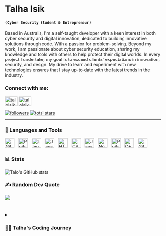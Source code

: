 #  Talha Isik

#### **`(Cyber Security Student & Entrepreneur)`**

Based in Australia, I'm a self-taught developer with a keen interest in both cyber security and digital innovation, dedicated to building innovative solutions through code. With a passion for problem-solving. Beyond my work, I am passionate about cyber security education, sharing my knowledge and tools with others to help protect their digital worlds. In every project I undertake, my goal is to exceed clients' expectations in innovation, security, and design. My drive to learn and experiment with new technologies ensures that I stay up-to-date with the latest trends in the industry.
<h3 align="left">Connect with me:</h3>
<p align="left">
<a href="https://twitter.com/txlhaisik" target="blank"><img align="center" src="https://raw.githubusercontent.com/rahuldkjain/github-profile-readme-generator/master/src/images/icons/Social/twitter.svg" alt="taloisik" height="30" width="40" /></a>
<a href="https://instagram.com/txlhaisik" target="blank"><img align="center" src="https://raw.githubusercontent.com/rahuldkjain/github-profile-readme-generator/master/src/images/icons/Social/instagram.svg" alt="taloisik" height="30" width="40" /></a>
</p>

   <p align="left">
      <a href="https://github.com/talobyte?tab=followers">
         <img alt="followers" title="Follow me on Github" src="https://custom-icon-badges.demolab.com/github/followers/talobyte?color=236ad3&labelColor=1155ba&style=for-the-badge&logo=person-add&label=Follow&logoColor=white"/></a>
      <a href="https://github.com/talobyte?tab=repositories&sort=stargazers">
         <img alt="total stars" title="Total stars on GitHub" src="https://custom-icon-badges.demolab.com/github/stars/talobyte?color=55960c&style=for-the-badge&labelColor=488207&logo=star"/></a>
   </p>

---

### 🧰 Languages and Tools

<img align="left" alt="Git" width="30px" style="padding-right:10px;" src="https://cdn.jsdelivr.net/gh/devicons/devicon/icons/git/git-original.svg" />
<img align="left" alt="Python" width="30px" style="padding-right:10px;" src="https://cdn.jsdelivr.net/gh/devicons/devicon/icons/python/python-original.svg" />
<img align="left" alt="Linux" width="30px" style="padding-right:10px;" src="https://cdn.jsdelivr.net/gh/devicons/devicon/icons/linux/linux-original.svg" />
<img align="left" alt="Java" width="30px" style="padding-right:10px;" src="https://cdn.jsdelivr.net/gh/devicons/devicon/icons/java/java-original.svg"/>
<img align="left" alt="HTML" width="30px" style="padding-right:10px;" src="https://cdn.jsdelivr.net/gh/devicons/devicon/icons/html5/html5-plain.svg" />
<img align="left" alt="CSS" width="30px" style="padding-right:10px;" src="https://cdn.jsdelivr.net/gh/devicons/devicon/icons/css3/css3-plain.svg" />
<img align="left" alt="JavaScript" width="30px" style="padding-right:10px;" src="https://cdn.jsdelivr.net/gh/devicons/devicon/icons/javascript/javascript-plain.svg" />
<img align="left" alt="NodeJS" width="30px" style="padding-right:10px;" src="https://cdn.jsdelivr.net/gh/devicons/devicon/icons/nodejs/nodejs-original.svg" />
<img align="left" alt="Python" width="30px" style="padding-right:10px;" src="https://cdn.jsdelivr.net/gh/devicons/devicon/icons/python/python-plain.svg" />
<img align="left" alt="C++" width="30px" style="padding-right:10px;" src="https://cdn.jsdelivr.net/gh/devicons/devicon/icons/cplusplus/cplusplus-line.svg" />
<img align="left" alt="GitHub" width="30px" style="padding-right:10px;" src="https://cdn.jsdelivr.net/gh/devicons/devicon/icons/github/github-original.svg" />
<br />

#

### 📊 Stats

![Talo's GitHub stats](https://github-readme-stats.vercel.app/api?username=talobyte&show_icons=true&theme=gruvbox)

<!-- ![GitHub Streak](https://streak-stats.demolab.com?user=alphaotuken&theme=gruvbox&border_radius=4.5) -->

### ✍️ Random Dev Quote
![](https://quotes-github-readme.vercel.app/api?type=vetical&theme=radical)

#

<details>
 <summary><h3>👨‍💻 Talha's Coding Journey</h3></summary>
Based in Australia, I'm a self-taught developer with a keen interest in both cyber security and digital innovation. My journey in tech started at thirteen, initially drawn to game development, but it wasn't long before I found my true calling in web/app development and cyber security. Skilled in Python, C, SQL and Kali Linux, I focus not just on creating digital solutions but also on making them secure against threats. Co-founding Aura Development was a significant milestone in my career. My partner and I dedicated ourselves to providing complete web and app solutions, focusing on development and design, for individuals in need of digital assistance. Our work at Aura Development, now a former company, reflects our commitment to delivering projects that are visually attractive, functional, and secure. Beyond my work, I am passionate about cyber security education, sharing my knowledge and tools with others to help protect their digital worlds. In every project I undertake, my goal is to exceed clients' expectations in innovation, security, and design. I am committed to continuous learning and keeping up with the latest tech trends, aiming to lead and inspire in the dynamic world of digital technology. My path from a curious teen to a professional in cyber security and development shows my dedication to creating solutions that are not just effective but secure and forward-looking.

[contact]: contact@talhaisik.com
